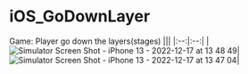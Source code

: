 # iOS_GoDownLayer
Game: Player go down the layers(stages)
|||
|:--:|:--:|
|![Simulator Screen Shot - iPhone 13 - 2022-12-17 at 13 48 49](https://user-images.githubusercontent.com/8003217/208229467-1539fa05-8526-4ef7-ae52-41e02cc6fe05.png)|![Simulator Screen Shot - iPhone 13 - 2022-12-17 at 13 47 04](https://user-images.githubusercontent.com/8003217/208229470-73ad9b06-e4a4-4eda-99c0-e06817220dad.png)|
